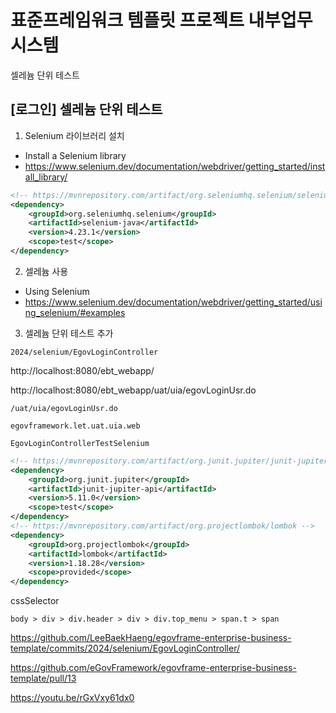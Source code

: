 # 표준프레임워크 템플릿 프로젝트 내부업무 시스템

셀레늄 단위 테스트

## [로그인] 셀레늄 단위 테스트

1. Selenium 라이브러리 설치
- Install a Selenium library
- https://www.selenium.dev/documentation/webdriver/getting_started/install_library/

```xml
<!-- https://mvnrepository.com/artifact/org.seleniumhq.selenium/selenium-java -->
<dependency>
    <groupId>org.seleniumhq.selenium</groupId>
    <artifactId>selenium-java</artifactId>
    <version>4.23.1</version>
    <scope>test</scope>
</dependency>
```

2. 셀레늄 사용
- Using Selenium
- https://www.selenium.dev/documentation/webdriver/getting_started/using_selenium/#examples

3. 셀레늄 단위 테스트 추가

```
2024/selenium/EgovLoginController
```

http://localhost:8080/ebt_webapp/


http://localhost:8080/ebt_webapp/uat/uia/egovLoginUsr.do

```
/uat/uia/egovLoginUsr.do
```

```
egovframework.let.uat.uia.web
```

```
EgovLoginControllerTestSelenium
```

```xml
<!-- https://mvnrepository.com/artifact/org.junit.jupiter/junit-jupiter-api -->
<dependency>
    <groupId>org.junit.jupiter</groupId>
    <artifactId>junit-jupiter-api</artifactId>
    <version>5.11.0</version>
    <scope>test</scope>
</dependency>
<!-- https://mvnrepository.com/artifact/org.projectlombok/lombok -->
<dependency>
    <groupId>org.projectlombok</groupId>
    <artifactId>lombok</artifactId>
    <version>1.18.28</version>
    <scope>provided</scope>
</dependency>
```

cssSelector
```
body > div > div.header > div > div.top_menu > span.t > span
```

https://github.com/LeeBaekHaeng/egovframe-enterprise-business-template/commits/2024/selenium/EgovLoginController/

https://github.com/eGovFramework/egovframe-enterprise-business-template/pull/13

https://youtu.be/rGxVxy61dx0

